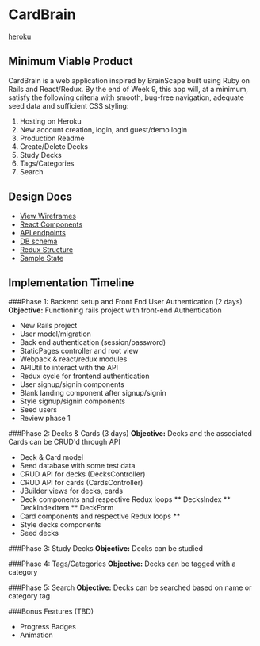 # CardBrain
[heroku](http://www.herokuapp.com)
## Minimum Viable Product
CardBrain is a web application inspired by BrainScape built using Ruby on Rails and React/Redux. By the end of Week 9, this app will, at a minimum, satisfy the following criteria with smooth, bug-free navigation, adequate seed data and sufficient CSS styling:
1. Hosting on Heroku
2. New account creation, login, and guest/demo login
3. Production Readme
4. Create/Delete Decks
5. Study Decks
6. Tags/Categories
7. Search

## Design Docs
* [View Wireframes](wireframes)
* [React Components](component-hierarchy.md)
* [API endpoints](api-endpoints.md)
* [DB schema](schema.md)
* [Redux Structure](redux-structure.md)
* [Sample State](sample-state.md)

## Implementation Timeline

###Phase 1: Backend setup and Front End User Authentication (2 days)
**Objective:** Functioning rails project with front-end Authentication

* New Rails project
* User model/migration
* Back end authentication (session/password)
* StaticPages controller and root view
* Webpack & react/redux modules
* APIUtil to interact with the API
* Redux cycle for frontend authentication
* User signup/signin components
* Blank landing component after signup/signin
* Style signup/signin components
* Seed users
* Review phase 1

###Phase 2: Decks & Cards (3 days)
**Objective:** Decks and the associated Cards can be CRUD'd through API
* Deck & Card model
* Seed database with some test data
* CRUD API for decks (DecksController)
* CRUD API for cards (CardsController)
* JBuilder views for decks, cards
* Deck components and respective Redux loops
** DecksIndex
** DeckIndexItem
** DeckForm
* Card components and respective Redux loops
**
* Style decks components
* Seed decks

###Phase 3: Study Decks
**Objective:** Decks can be studied

###Phase 4: Tags/Categories
**Objective:** Decks can be tagged with a category

###Phase 5: Search
**Objective:** Decks can be searched based on name or category tag

###Bonus Features (TBD)
* Progress Badges
* Animation
